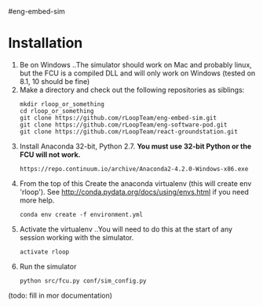 #eng-embed-sim

# Installation

1. Be on Windows
    ..The simulator should work on Mac and probably linux, but the FCU is a compiled DLL and will only work on Windows (tested on 8.1, 10 should be fine)
2. Make a directory and check out the following repositories as siblings: 
    ```
    mkdir rloop_or_something
    cd rloop_or_something
    git clone https://github.com/rLoopTeam/eng-embed-sim.git
    git clone https://github.com/rLoopTeam/eng-software-pod.git
    git clone https://github.com/rLoopTeam/react-groundstation.git
    ```
3. Install Anaconda 32-bit, Python 2.7. __You must use 32-bit Python or the FCU will not work.__
    ```
    https://repo.continuum.io/archive/Anaconda2-4.2.0-Windows-x86.exe
    ```
4. From the top of this Create the anaconda virtualenv (this will create env 'rloop'). See http://conda.pydata.org/docs/using/envs.html if you need more help.
    ```
    conda env create -f environment.yml
    ```
5. Activate the virtualenv
..You will need to do this at the start of any session working with the simulator.
    ```
    activate rloop
    ```
6. Run the simulator
    ```
    python src/fcu.py conf/sim_config.py
    ```

(todo: fill in mor documentation)
